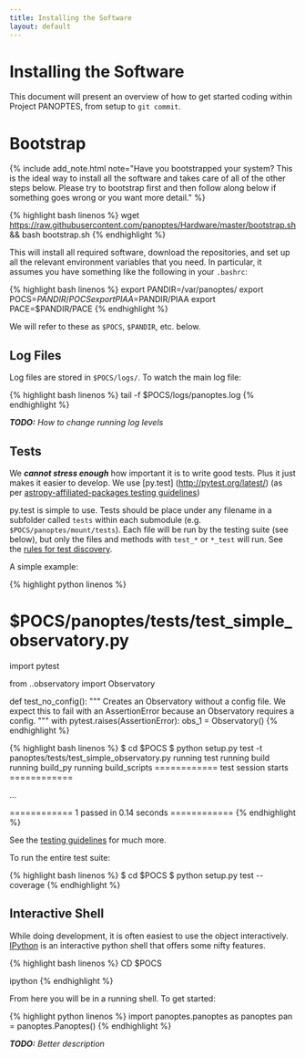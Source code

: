 ```yaml
---
title: Installing the Software
layout: default
---
```


# Installing the Software

This document will present an overview of how to get started coding within Project PANOPTES, from setup to `git commit`.

# Bootstrap

{% include add_note.html note="Have you bootstrapped your system? This is the ideal way to install all the software and takes care of all of the other steps below. Please try to bootstrap first and then follow along below if something goes wrong or you want more detail." %}

{% highlight bash linenos %}
wget https://raw.githubusercontent.com/panoptes/Hardware/master/bootstrap.sh && bash bootstrap.sh
{% endhighlight %}

This will install all required software, download the repositories, and set up all the relevant environment variables that you need. In particular, it assumes you have something like the following in your `.bashrc`:

{% highlight bash linenos %}
export PANDIR=/var/panoptes/
export POCS=$PANDIR/POCS
export PIAA=$PANDIR/PIAA
export PACE=$PANDIR/PACE
{% endhighlight %}

We will refer to these as `$POCS`, `$PANDIR`, etc. below.

## Log Files
Log files are stored in `$POCS/logs/`.  To watch the main log file:

{% highlight bash linenos %}
tail -f $POCS/logs/panoptes.log
{% endhighlight %}

_**TODO:** How to change running log levels_

## Tests
We ***cannot stress enough*** how important it is to write good tests. Plus it just makes it easier to develop.  We use [py.test] (http://pytest.org/latest/) (as per [astropy-affiliated-packages testing guidelines](http://astropy.readthedocs.org/en/latest/development/testguide.html))

py.test is simple to use. Tests should be place under any filename in a subfolder called `tests` within each submodule (e.g. `$POCS/panoptes/mount/tests`). Each file will be run by the testing suite (see below), but only the files and methods with `test_*` or `*_test` will run. See the [rules for test discovery](http://pytest.org/latest/goodpractises.html#conventions-for-python-test-discovery).

A simple example:

{% highlight python linenos %}
# $POCS/panoptes/tests/test_simple_observatory.py

import pytest

from ..observatory import Observatory

def test_no_config():
    """ Creates an Observatory without a config file. We expect this to
    fail with an AssertionError because an Observatory requires a config.
     """
    with pytest.raises(AssertionError):
        obs_1 = Observatory()
{% endhighlight %}

{% highlight bash linenos %}
$ cd $POCS
$ python setup.py test -t panoptes/tests/test_simple_observatory.py
running test
running build
running build_py
running build_scripts
============ test session starts ============

...<truncated>

============ 1 passed in 0.14 seconds ============
{% endhighlight %}

See the [testing guidelines](http://astropy.readthedocs.org/en/latest/development/testguide.html) for much more.

To run the entire test suite:

{% highlight bash linenos %}
$ cd $POCS
$ python setup.py test --coverage
{% endhighlight %}

## Interactive Shell
While doing development, it is often easiest to use the object interactively. [IPython](http://ipython.org/) is an interactive python shell that offers some nifty features.

{% highlight bash linenos %}
CD $POCS

ipython
{% endhighlight %}

From here you will be in a running shell. To get started:

{% highlight python linenos %}
import panoptes.panoptes as panoptes
pan = panoptes.Panoptes()
{% endhighlight %}

_**TODO:** Better description_
